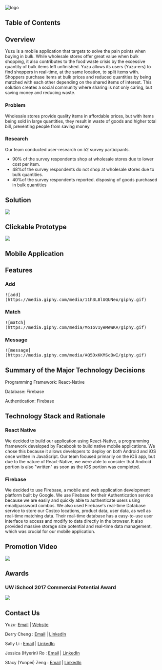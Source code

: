 ![logo](./documentation/images/logo.png)

## Table of Contents

## Overview

Yuzu is a mobile application that targets to solve the pain points when buying in bulk. While wholesale stores offer great value when bulk shopping, it also contributes to the food waste crisis by the excessive quantity of bulk items left unfinished. Yuzu allows its users (Yuzu-ers) to find shoppers in real-time, at the same location, to split items with. Shoppers purchase items at bulk prices and reduced quantities by being matched with each other depending on the shared items of interest. This solution creates a social community where sharing is not only caring, but saving money and reducing waste.

### Problem
Wholesale stores provide quality items in affordable prices, but with items being sold in large quantities, they result in waste of goods and higher total bill, preventing people from saving money
### Research
Our team conducted user-research on 52 survey participants. 

* 90% of the survey respondents shop at wholesale stores due to lower cost per item. 
* 48%of the survey respondents do not shop at wholesale stores due to bulk quantities. 
* 40%of the survey respondents reported. disposing of goods purchased in bulk quantities

## Solution

[<img src="./documentation/images/poster_image.png">](https://github.com/lisally/yuzu/blob/master/documentation/images/poster.pdf)

## Clickable Prototype
[<img src="./documentation/images/prototype.png">](https://marvelapp.com/g8a8b56/screen/27573694)

## Mobile Application

## Features

### Add
<kbd>
![add](https://media.giphy.com/media/11h3L8lUQUNeo/giphy.gif)
</kbd>

### Match
<kbd>
![match](https://media.giphy.com/media/Mo1ov1yeMeWKA/giphy.gif)
</kbd>

### Message
<kbd>
![message](https://media.giphy.com/media/AQ5DxKKMScBwI/giphy.gif)
</kbd>

## Summary of the Major Technology Decisions
Programming Framework: React-Native

Database: Firebase

Authentication: Firebase

## Technology Stack and Rationale
### React Native
We decided to build our application using React-Native, a programming framework developed by Facebook to build native mobile applications. We chose this because it allows developers to deploy on both Android and iOS once written in JavaScript. Our team focused primarily on the iOS app, but due to the nature of React-Native, we were able to consider that Android portion is also "written" as soon as the iOS portion was completed.

### Firebase
We decided to use Firebase, a mobile and web application development platform built by Google. We use Firebase for their Authentication service because we are easily and quickly able to authenticate users using email/password combos. We also used Firebase's real-time Database service to store our Costco locations, product data, user data, as well as real-time matching data. Their real-time database has a easy-to-use user interface to access and modify to data directly in the browser. It also provided massive storage size potential and real-time data management, which was crucial for our mobile application.

## Promotion Video
[<img src="./documentation/images/video.png">](https://www.youtube.com/watch?v=KgJaBIA6nvk)

## Awards
### UW iSchool 2017 Commercial Potential Award
[<img src="./documentation/images/team.jpg">](https://ischool.uw.edu/news/2017/06/capstone-showcases-work-hundreds-ischool-students)



## Contact Us
Yuzu: [Email](yuzu.me@outlook.com) | [Website](http://yu-zu.me/)

Derry Cheng : [Email](derryc09@uw.edu) | [LinkedIn](https://www.linkedin.com/in/derrycheng/)

Sally Li : [Email](lisally@uw.edu) | [LinkedIn](https://www.linkedin.com/in/lisally95/)

Jessica (Hyerin) Ro : [Email](jessro95@uw.edu) | [LinkedIn](https://www.linkedin.com/in/jessicahyerinro/)

Stacy (Yunpei) Zeng : [Email](stacyz@uw.edu) | [LinkedIn](https://www.linkedin.com/in/yunpeizeng/)